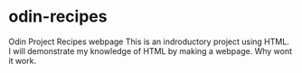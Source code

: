 # odin-recipes
Odin Project Recipes webpage
This is an indroductory project using HTML. I will demonstrate my knowledge of HTML by making a webpage. Why wont it work.